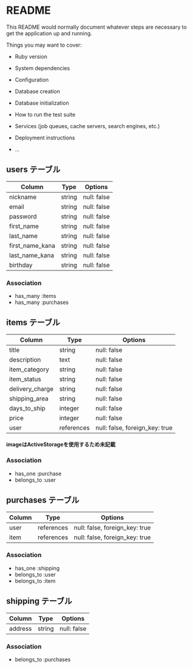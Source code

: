 # README

This README would normally document whatever steps are necessary to get the
application up and running.

Things you may want to cover:

* Ruby version

* System dependencies

* Configuration

* Database creation

* Database initialization

* How to run the test suite

* Services (job queues, cache servers, search engines, etc.)

* Deployment instructions

* ...


## users テーブル

| Column           | Type   | Options     |
| ---------------- | ------ | ----------- |
| nickname         | string | null: false |
| email            | string | null: false |
| password         | string | null: false |
| first_name       | string | null: false |
| last_name        | string | null: false |
| first_name_kana  | string | null: false |
| last_name_kana   | string | null: false |
| birthday         | string | null: false |

### Association

- has_many :items
- has_many :purchases




## items テーブル

| Column           | Type       | Options                        |
| ---------------- | ---------- | ------------------------------ |
| title            | string     | null: false                    |
| description      | text       | null: false                    |
| item_category    | string     | null: false                    |
| item_status      | string     | null: false                    |
| delivery_charge  | string     | null: false                    |
| shipping_area    | string     | null: false                    |
| days_to_ship     | integer    | null: false                    |
| price            | integer    | null: false                    |
| user             | references | null: false, foreign_key: true |
#### imageはActiveStorageを使用するため未記載

### Association

- has_one    :purchase
- belongs_to :user




## purchases テーブル

| Column | Type       | Options                        |
| ------ | ---------- | ------------------------------ |
| user   | references | null: false, foreign_key: true |
| item   | references | null: false, foreign_key: true |

### Association

- has_one    :shipping
- belongs_to :user
- belongs_to :item




## shipping テーブル

| Column   | Type   | Options     |
| ---------| ------ | ----------- |
| address  | string | null: false |

### Association

- belongs_to :purchases